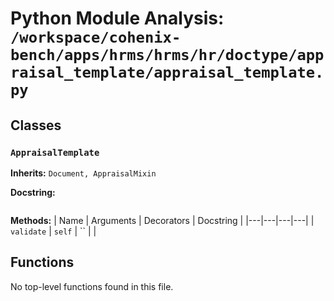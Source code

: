 # Python Module Analysis: `/workspace/cohenix-bench/apps/hrms/hrms/hr/doctype/appraisal_template/appraisal_template.py`

## Classes

### `AppraisalTemplate`
**Inherits:** `Document, AppraisalMixin`


**Docstring:**
```

```

**Methods:**
| Name | Arguments | Decorators | Docstring |
|---|---|---|---|
| `validate` | `self` | `` |  |





## Functions

No top-level functions found in this file.
